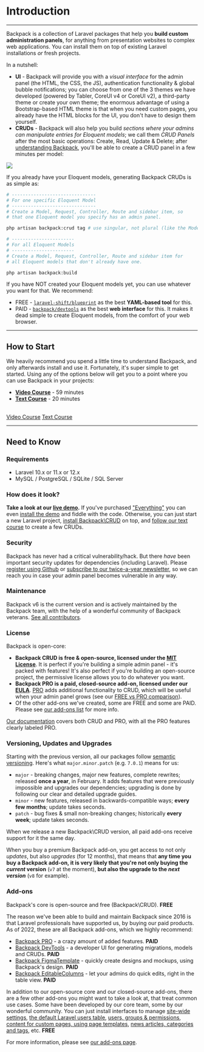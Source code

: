 # Introduction

---

Backpack is a collection of Laravel packages that help you **build custom administration panels**, for anything from presentation websites to complex web applications. You can install them on top of existing Laravel installations _or_ fresh projects.

In a nutshell:

- **UI** - Backpack will provide you with a _visual interface_ for the admin panel (the HTML, the CSS, the JS), authentication functionality & global bubble notifications; you can choose from one of the 3 themes we have developed (powered by Tabler, CoreUI v4 or CoreUI v2), a third-party theme or create your own theme; the enormous advantage of using a Bootstrap-based HTML theme is that when you need custom pages, you already have the HTML blocks for the UI, you don't have to design them yourself.
- **CRUDs** - Backpack will also help you build _sections where your admins can manipulate entries for Eloquent models_; we call them _CRUD Panels_ after the most basic operations: Create, Read, Update & Delete; after [understanding Backpack](/docs/{{version}}/getting-started-basics), you'll be able to create a CRUD panel in a few minutes per model:

![](https://user-images.githubusercontent.com/1032474/86720524-c5a1d480-c02d-11ea-87ed-d03b0197eb25.gif)

If you already have your Eloquent models, generating Backpack CRUDs is as simple as:
```bash
# -------------------------------
# For one specific Eloquent Model
# -------------------------------
# Create a Model, Request, Controller, Route and sidebar item, so
# that one Eloquent model you specify has an admin panel.

php artisan backpack:crud tag # use singular, not plural (like the Model name)

# -----------------------
# For all Eloquent Models
# -----------------------
# Create a Model, Request, Controller, Route and sidebar item for
# all Eloquent models that don't already have one.

php artisan backpack:build
```

If you have NOT created your Eloquent models yet, you can use whatever you want for that. We recommend:
- FREE - [`laravel-shift/blueprint`](https://github.com/laravel-shift/blueprint) as the best **YAML-based tool** for this.
- PAID - [`backpack/devtools`](https://backpackforlaravel.com/products/devtools) as the best **web interface** for this. It makes it dead simple to create Eloquent models, from the comfort of your web browser.

---

<a name="how-to-start"></a>
## How to Start

We heavily recommend you spend a little time to understand Backpack, and only afterwards install and use it. Fortunately, it's super simple to get started. Using any of the options below will get you to a point where you can use Backpack in your projects:
- **[Video Course](/docs/{{version}}/getting-started-videos)** - 59 minutes
- **[Text Course](/docs/{{version}}/getting-started-basics)** - 20 minutes


<br>
<a href="/docs/{{version}}/getting-started-videos" class="btn btn-outline-info btn-sm shadow"><i class="fe fe-video"></i> Video Course</a>
<a href="/docs/{{version}}/getting-started-basics" class="btn btn-outline-info btn-sm shadow"><i class="fe fe-file-text"></i> Text Course</a>

---

<a name="need-to-know"></a>
## Need to Know

<a name="requirements"></a>
### Requirements

  - Laravel 10.x or 11.x or 12.x
  - MySQL / PostgreSQL / SQLite / SQL Server

<a name="how-does-it-look"></a>
### How does it look?

**Take a look at our [live demo](https://demo.backpackforlaravel.com/admin/login).** If you've purchased ["Everything"](https://backpackforlaravel.com/pricing) you can even [install the demo](/docs/{{version}}/demo) and fiddle with the code. Otherwise, you can just start a new Laravel project, [install Backpack\CRUD](/docs/{{version}}/installation) on top, and [follow our text course](/docs/{{version}}/getting-started-basics) to create a few CRUDs.

<a name="security"></a>
### Security

Backpack has never had a critical vulnerability/hack. But there _have_ been important security updates for dependencies (including Laravel). Please [register using Github](/auth/github) or  [subscribe to our twice-a-year newsletter](https://backpackforlaravel.com/newsletter), so we can reach you in case your admin panel becomes vulnerable in any way.

<a name="maintenance"></a>
### Maintenance

Backpack v6 is the current version and is actively maintained by the Backpack team, with the help of a wonderful community of Backpack veterans. [See all contributors](https://github.com/Laravel-Backpack/CRUD/graphs/contributors).

<a name="license"></a>
### License

Backpack is open-core:
- **Backpack CRUD is free & open-source, licensed under the [MIT License](https://github.com/Laravel-Backpack/CRUD/blob/main/LICENSE.md)**. It is perfect if you're building a simple admin panel - it's packed with features! It's also perfect if you're building an open-source project, the permissive license allows you to do whatever you want.
- **Backpack PRO is a paid, closed-source add-on, licensed under our [EULA](https://backpackforlaravel.com/eula)**. [PRO](https://backpackforlaravel.com/products/pro-for-unlimited-projects) adds additional functionality to CRUD, which will be useful when your admin panel grows (see our [FREE vs PRO comparison](https://backpackforlaravel.com/docs/7.x/features-free-vs-paid)).
- Of the other add-ons we've created, some are FREE and some are PAID. Please see [our add-ons list](https://backpackforlaravel.test/docs/7.x/add-ons-official) for more info.

[Our documentation](https://backpackforlaravel.com/docs) covers both CRUD and PRO, with all the PRO features clearly labeled <span class="badge badge-pill badge-info">PRO</span>.


<a name="versioning"></a>
### Versioning, Updates and Upgrades

Starting with the previous version, all our packages follow [semantic versioning](https://semver.org/). Here's what `major.minor.patch` (e.g. `7.0.1`) means for us:
- `major` - breaking changes, major new features, complete rewrites; released **once a year**, in February. It adds features that were previously impossible and upgrades our dependencies; upgrading is done by following our clear and detailed upgrade guides.
- `minor` - new features, released in backwards-compatible ways; **every few months**; update takes seconds.
- `patch` - bug fixes & small non-breaking changes; historically **every week**; update takes seconds.

When we release a new Backpack\CRUD version, all paid add-ons receive support for it the same day.

When you buy a premium Backpack add-on, you get access to not only _updates_, but also _upgrades_ (for 12 months), that means that **any time you buy a Backpack add-on, it is very likely that you're not only buying the _current_ version** (`v7` at the moment), **but also the upgrade to the _next version_** (`v8` for example).

<a name="add-ons"></a>
### Add-ons

Backpack's core is open-source and free (Backpack\CRUD). <span class="badge badge-pill badge-success">**FREE**</span>

The reason we've been able to build and maintain Backpack since 2016 is that Laravel professionals have supported us, by buying our paid products. As of 2022, these are all Backpack add-ons, which we highly recommend:
- [Backpack PRO](/products/pro-for-unlimited-projects) - a crazy amount of added features. <span class="badge badge-pill badge-warning">**PAID**</span>
- [Backpack DevTools](/products/devtools) - a developer UI for generating migrations, models and CRUDs. <span class="badge badge-pill badge-warning">**PAID**</span>
- [Backpack FigmaTemplate](/products/figma-template) - quickly create designs and mockups, using Backpack's design. <span class="badge badge-pill badge-warning">**PAID**</span>
- [Backpack EditableColumns](/products/editable-columns) - let your admins do quick edits, right in the table view. <span class="badge badge-pill badge-warning">**PAID**</span>


In addition to our open-source core and our closed-source add-ons, there are a few other add-ons you might want to take a look at, that treat common use cases. Some have been developed by our core team, some by our wonderful community. You can just install interfaces to manage [site-wide settings](https://github.com/Laravel-Backpack/Settings), [the default Laravel users table](https://github.com/eduardoarandah/UserManager), [users, groups & permissions](https://github.com/Laravel-Backpack/PermissionManager), [content for custom pages, using page templates](https://github.com/Laravel-Backpack/PageManager), [news articles, categories and tags](https://github.com/Laravel-Backpack/NewsCRUD), etc. <span class="badge badge-pill badge-success">**FREE**</span>

For more information, please see [our add-ons page](/addons).

